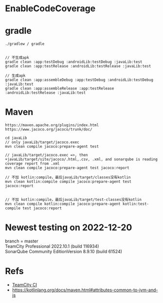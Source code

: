 # EnableCodeCoverage

# gradle

`./gradlew / gradle`
```

// 不生成apk
gradle clean :app:testDebug :androidLib:testDebug :javaLib:test
gradle clean :app:testRelease :androidLib:testRelease :javaLib:test

// 生成apk
gradle clean :app:assembleDebug :app:testDebug :androidLib:testDebug :javaLib:test
gradle clean :app:assembleRelease :app:testRelease :androidLib:testRelease :javaLib:test
```

# Maven
```
https://maven.apache.org/plugins/index.html
https://www.jacoco.org/jacoco/trunk/doc/

cd javaLib
// only javaLib/target/jacoco.exec
mvn clean compile jacoco:prepare-agent test

// javaLib/target/jacoco.exec =>, then +javaLib/target/site/jacoco/.html,.csv, .xml, and sonarqube is reading coverage report from .xml
mvn clean compile jacoco:prepare-agent test jacoco:report

// 不加 kotlin:compile，最后javaLib/target/classes没有kotlin
mvn clean kotlin:compile compile jacoco:prepare-agent test jacoco:report


// 不加 kotlin:compile，最后javaLib/target/test-classes没有kotlin
mvn clean compile kotlin:compile jacoco:prepare-agent kotlin:test-compile test jacoco:report
```

# Newest testing on 2022-12-20
branch = master <br/>
TeamCity Professional 2022.10.1 (build 116934) <br/>
SonarQube Community EditionVersion 8.9.10 (build 61524) <br/>


# Refs
- [TeamCity CI](https://github.com/YingVickyCao/YingVickyCao.github.io/blob/master/doc/tools/teamcity/Readme.md)
- https://kotlinlang.org/docs/maven.html#attributes-common-to-jvm-and-js